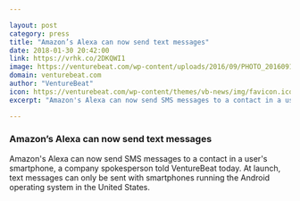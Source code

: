 ```yaml
---

layout: post
category: press
title: "Amazon’s Alexa can now send text messages"
date: 2018-01-30 20:42:00
link: https://vrhk.co/2DKQWI1
image: https://venturebeat.com/wp-content/uploads/2016/09/PHOTO_20160914_120432.jpg?fit=780%2C424&strip=all
domain: venturebeat.com
author: "VentureBeat"
icon: https://venturebeat.com/wp-content/themes/vb-news/img/favicon.ico
excerpt: "Amazon's Alexa can now send SMS messages to a contact in a user's smartphone, a company spokesperson told VentureBeat today. At launch, text messages can only be sent with smartphones running the Android operating system in the United States."

---
```


### Amazon’s Alexa can now send text messages

Amazon's Alexa can now send SMS messages to a contact in a user's smartphone, a company spokesperson told VentureBeat today. At launch, text messages can only be sent with smartphones running the Android operating system in the United States.